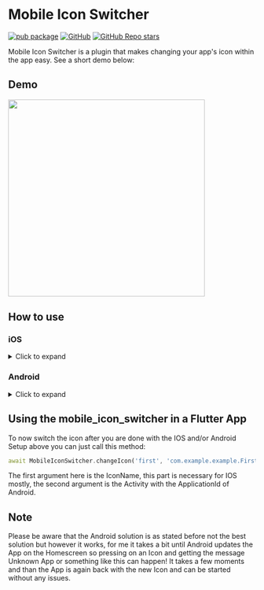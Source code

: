 # Mobile Icon Switcher

[![pub package](https://img.shields.io/pub/v/mobile_icon_switcher.svg)](https://pub.dev/packages/mobile_icon_switcher)
[![GitHub](https://img.shields.io/github/license/timthetimber/mobile_icon_switcher)](https://github.com/timthetimber/mobile_icon_switcher/blob/main/LICENSE)
[![GitHub Repo stars](https://img.shields.io/github/stars/timthetimber/mobile_icon_switcher?style=social)](https://github.com/timthetimber/mobile_icon_switcher/stargazers)

Mobile Icon Switcher is a plugin that makes changing your app's icon within the app easy. See a short demo below:

## Demo

<img src="https://github.com/timthetimber/mobile_icon_switcher/raw/main/.github/images/demo.gif"  width="400"/>

## How to use

### iOS

<details>
  <summary>Click to expand</summary>

#### Prerequisites

- **Important:** This package doesn't handle the initial App Icon. You must provide/set this yourself.
- iOS 10.3 and above.
- Images in @1x, @2x, and @3x sizes like standard iOS images. A tool for this can be found [here](https://www.appicon.co/#image-sets) (It can also be used for Android).

#### Preparation

1. Open `Runner.xcworkspace` from your project in XCode.
2. Create a folder named `App Icons` in the Runner folder.
3. In this folder, place your app icons as follows:
   - Name@1x.png
   - Name@2x.png
   - Name@3x.png

Then, modify the `info.plist` as shown:

```plist
...
<plist version="1.0">
<dict>
<key>CFBundleIcons</key>
    <dict>
        <key>CFBundleAlternateIcons</key>
        <dict>
            <key>NAME</key>
            <dict>
                <key>UIPrerenderedIcon</key>
                <string>NO</string>
                <key>CFBundleIconFiles</key>
                <array>
                    <string>NAME</string>
                </array>
            </dict>
            <key>NAME2</key>
            <dict>
                <key>UIPrerenderedIcon</key>
                <string>NO</string>
                <key>CFBundleIconFiles</key>
                <array>
                    <string>NAME2</string>
                </array>
            </dict>
        </dict>
    </dict>
...
```

Replace NAME and NAME2 with the names of your app icon files.

After that, you're ready to go!

</details>

### Android

<details>
  <summary>Click to expand</summary>

### Prerequisites

- IMPORTANT: Android is not providing a solution for changing the App Icon by default as IOS does, so this way may not be the cleanest and best, but it works.
- You need to know your `applicationId` by default it is: `com.example.example`
- Images in mipmap format just like the default android icon. Find a tool for this: [here](https://www.appicon.co/#image-sets) (Can also be used for the IOS ones)

### Preperation

- Put your images in the destination folders: `your_project/android/app/src/main/res/mipmap-anydpi-v26`, `your_project/android/app/src/main/res/mipmap-hdpi`, `your_project/android/app/src/main/res/mipmap-mdpi`, `your_project/android/app/src/main/res/mipmap-xhdpi`, `your_project/android/app/src/main/res/mipmap-xxhdpi` and `your_project/android/app/src/main/res/mipmap-xxxhdpi`

Go to `your_project/android/app/src/main/AndroidManifest.xml` and here you
need to add for each icon an entry like this:

```xml
...
        </activity>
        <!--START HERE: -->
        <activity-alias
            android:name=".NameOfYourActivity"
            android:targetActivity=".MainActivity"
            android:icon="@mipmap/NameOfTheMipMapImage"
            android:enabled="false">
            <intent-filter>
                <action android:name="android.intent.action.MAIN" />
                <category android:name="android.intent.category.LAUNCHER" />
            </intent-filter>
        </activity-alias>
        ...
```

The `NameOfTheMipMapImage` must just be the name of the image you put in the mipmap folders (Please feel free to checkout my example).

The `NameOfYourActivity` is really important! Because now we need to create a Activity Class in our Android Project, for this I just edited the `MainActivity.kt` file located under: `your_project/android/app/src/main/kotlin/com/example/example/MainActivity.kt` In this file you need to create new activity classes with the name you specified in `NameOfYourActivity`.

#### Example:

My `AndroidManifest.xml`:

```xml
<manifest xmlns:android="http://schemas.android.com/apk/res/android">
    <application
        android:label="example"
        android:name="${applicationName}"
        android:icon="@mipmap/ic_launcher">
        <activity
            android:name=".MainActivity"
            android:exported="true"
            android:launchMode="singleTop"
            android:theme="@style/LaunchTheme"
            android:configChanges="orientation|keyboardHidden|keyboard|screenSize|smallestScreenSize|locale|layoutDirection|fontScale|screenLayout|density|uiMode"
            android:hardwareAccelerated="true"
            android:windowSoftInputMode="adjustResize">
            <!-- Specifies an Android theme to apply to this Activity as soon as
                 the Android process has started. This theme is visible to the user
                 while the Flutter UI initializes. After that, this theme continues
                 to determine the Window background behind the Flutter UI. -->
            <meta-data
              android:name="io.flutter.embedding.android.NormalTheme"
              android:resource="@style/NormalTheme"
              />
            <intent-filter>
                <action android:name="android.intent.action.MAIN"/>
                <category android:name="android.intent.category.LAUNCHER"/>
            </intent-filter>
        </activity>
        <!--IMPORTANT START HERE: -->
        <activity-alias
            android:name=".First"
            android:targetActivity=".MainActivity"
            android:icon="@mipmap/first"
            android:enabled="false">
            <intent-filter>
                <action android:name="android.intent.action.MAIN" />
                <category android:name="android.intent.category.LAUNCHER" />
            </intent-filter>
        </activity-alias>
        <!-- Don't delete the meta-data below.
             This is used by the Flutter tool to generate GeneratedPluginRegistrant.java -->
        <meta-data
            android:name="flutterEmbedding"
            android:value="2" />
    </application>
</manifest>
```

As you can see I need to create a class called `First` just like this:

```kotlin
package com.example.example

import io.flutter.embedding.android.FlutterActivity

class MainActivity: FlutterActivity() {
}

//NEW:
class First: FlutterActivity() {
}
```

## Flutter/Dart part

Sadly we also have one different thing to setup here for Android:

```Dart
MobileIconSwitcher.setDefaultComponent("com.example.example.MainActivity");
```

This we need to call when our App starts, please also feel free to look into my example App how I did this. Important here, the applicationId and the MainActivity name must be correct, please double check this in case of errors.

</details>

## Using the mobile_icon_switcher in a Flutter App

To now switch the icon after you are done with the IOS and/or Android Setup above you can just call this method:

```dart
await MobileIconSwitcher.changeIcon('first', 'com.example.example.First');
```

The first argument here is the IconName, this part is necessary for IOS mostly, the second argument is the Activity with the ApplicationId of Android.

## Note

Please be aware that the Android solution is as stated before not the best solution but however it works, for me it takes a bit until Android updates the App on the Homescreen so pressing on an Icon and getting the message Unknown App or something like this can happen! It takes a few moments and than the App is again back with the new Icon and can be started without any issues.
